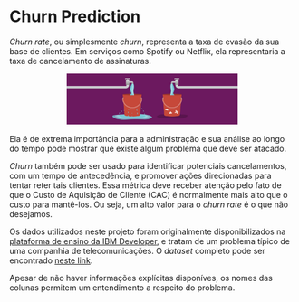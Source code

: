 # Churn Prediction

*Churn rate*, ou simplesmente *churn*, representa a taxa de evasão da sua base de clientes. Em serviços como Spotify ou Netflix, ela representaria a taxa de cancelamento de assinaturas.

<p align=center>
<img src="https://raw.githubusercontent.com/carlosfab/dsnp2/master/img/churnrate.jpg" width="60%"></p>

Ela é de extrema importância para a administração e sua análise ao longo do tempo pode mostrar que existe algum problema que deve ser atacado.

*Churn* também pode ser usado para identificar potenciais cancelamentos, com um tempo de antecedência, e promover ações direcionadas para tentar reter tais clientes. Essa métrica deve receber atenção pelo fato de que o Custo de Aquisição de Cliente (CAC) é normalmente mais alto que o custo para mantê-los. Ou seja, um alto valor para o *churn rate* é o que não desejamos.

Os dados utilizados neste projeto foram originalmente disponibilizados na [plataforma de ensino da IBM Developer](https://developer.ibm.com/technologies/data-science/patterns/predict-customer-churn-using-watson-studio-and-jupyter-notebooks/#), e tratam de um problema típico de uma companhia de telecomunicações. O *dataset* completo pode ser encontrado [neste link](https://raw.githubusercontent.com/carlosfab/dsnp2/master/datasets/WA_Fn-UseC_-Telco-Customer-Churn.csv).

Apesar de não haver informações explícitas disponíves, os nomes das colunas permitem um entendimento a respeito do problema.
